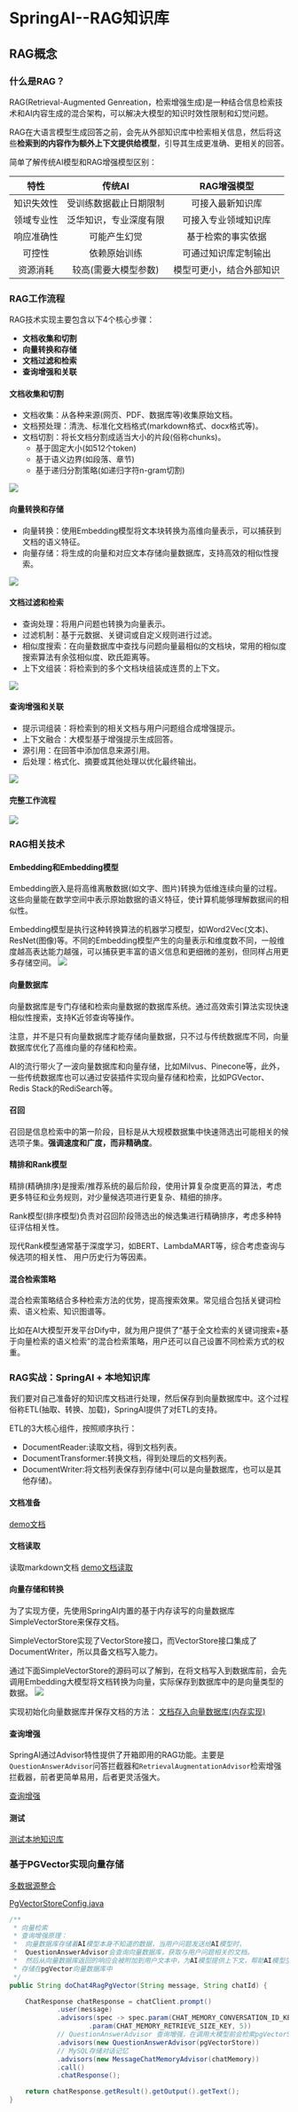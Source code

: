 # SpringAI--RAG知识库
## RAG概念
### 什么是RAG？
RAG(Retrieval-Augmented Genreation，检索增强生成)是一种结合信息检索技术和AI内容生成的混合架构，可以解决大模型的知识时效性限制和幻觉问题。

RAG在大语言模型生成回答之前，会先从外部知识库中检索相关信息，然后将这些**检索到的内容作为额外上下文提供给模型**，引导其生成更准确、更相关的回答。

简单了解传统AI模型和RAG增强模型区别：

| 特性       | 传统AI                 | RAG增强模型             |
|:----------:|:----------------------:|:-----------------------:|
| 知识失效性 | 受训练数据截止日期限制 | 可接入最新知识库        |
| 领域专业性 | 泛华知识，专业深度有限  | 可接入专业领域知识库    |
| 响应准确性 | 可能产生幻觉           | 基于检索的事实依据      |
| 可控性     | 依赖原始训练           | 可通过知识库定制输出    |
| 资源消耗   | 较高(需要大模型参数)   | 模型可更小，结合外部知识 |

### RAG工作流程
RAG技术实现主要包含以下4个核心步骤：
- **文档收集和切割**
- **向量转换和存储**
- **文档过滤和检索**
- **查询增强和关联**

#### 文档收集和切割
- 文档收集：从各种来源(网页、PDF、数据库等)收集原始文档。
- 文档预处理：清洗、标准化文档格式(markdown格式、docx格式等)。
- 文档切割：将长文档分割成适当大小的片段(俗称chunks)。
    - 基于固定大小(如512个token)
    - 基于语义边界(如段落、章节)
    - 基于递归分割策略(如递归字符n-gram切割)

![](https://imagebed-1259286100.cos.ap-beijing.myqcloud.com/img/Snipaste_2025-05-23_16-51-53.png)

#### 向量转换和存储
- 向量转换：使用Embedding模型将文本块转换为高维向量表示，可以捕获到文档的语义特征。
- 向量存储：将生成的向量和对应文本存储向量数据库，支持高效的相似性搜索。

![](https://imagebed-1259286100.cos.ap-beijing.myqcloud.com/img/Snipaste_2025-05-23_16-53-01.png)

#### 文档过滤和检索
- 查询处理：将用户问题也转换为向量表示。
- 过滤机制：基于元数据、关键词或自定义规则进行过滤。
- 相似度搜索：在向量数据库中查找与问题向量最相似的文档块，常用的相似度搜索算法有余弦相似度、欧氏距离等。
- 上下文组装：将检索到的多个文档块组装成连贯的上下文。

![](https://imagebed-1259286100.cos.ap-beijing.myqcloud.com/img/Snipaste_2025-05-23_17-11-37.png)

#### 查询增强和关联
- 提示词组装：将检索到的相关文档与用户问题组合成增强提示。
- 上下文融合：大模型基于增强提示生成回答。
- 源引用：在回答中添加信息来源引用。
- 后处理：格式化、摘要或其他处理以优化最终输出。

![](https://imagebed-1259286100.cos.ap-beijing.myqcloud.com/img/Snipaste_2025-05-23_17-13-49.png)

#### 完整工作流程
![](https://imagebed-1259286100.cos.ap-beijing.myqcloud.com/img/Snipaste_2025-05-23_17-33-06.png)

### RAG相关技术
#### Embedding和Embedding模型
Embedding嵌入是将高维离散数据(如文字、图片)转换为低维连续向量的过程。这些向量能在数学空间中表示原始数据的语义特征，使计算机能够理解数据间的相似性。

Embedding模型是执行这种转换算法的机器学习模型，如Word2Vec(文本)、ResNet(图像)等。不同的Embedding模型产生的向量表示和维度数不同，一般维度越高表达能力越强，可以捕获更丰富的语义信息和更细微的差别，但同样占用更多存储空间。
![](https://imagebed-1259286100.cos.ap-beijing.myqcloud.com/img/Snipaste_2025-05-23_17-36-39.png)

#### 向量数据库
向量数据库是专门存储和检索向量数据的数据库系统。通过高效索引算法实现快速相似性搜索，支持K近邻查询等操作。

注意，并不是只有向量数据库才能存储向量数据，只不过与传统数据库不同，向量数据库优化了高维向量的存储和检索。

AI的流行带火了一波向量数据库和向量存储，比如Milvus、Pinecone等，此外，一些传统数据库也可以通过安装插件实现向量存储和检索，比如PGVector、Redis Stack的RediSearch等。

#### 召回
召回是信息检索中的第一阶段，目标是从大规模数据集中快速筛选出可能相关的候选项子集。**强调速度和广度，而非精确度**。

#### 精排和Rank模型
精排(精确排序)是搜索/推荐系统的最后阶段，使用计算复杂度更高的算法，考虑更多特征和业务规则，对少量候选项进行更复杂、精细的排序。

Rank模型(排序模型)负责对召回阶段筛选出的候选集进行精确排序，考虑多种特征评估相关性。

现代Rank模型通常基于深度学习，如BERT、LambdaMART等，综合考虑查询与候选项的相关性、 用户历史行为等因素。

#### 混合检索策略
混合检索策略结合多种检索方法的优势，提高搜索效果。常见组合包括关键词检索、语义检索、知识图谱等。

比如在AI大模型开发平台Dify中，就为用户提供了“基于全文检索的关键词搜索+基于向量检索的语义检索”的混合检索策略，用户还可以自己设置不同检索方式的权重。

### RAG实战：SpringAI + 本地知识库
我们要对自己准备好的知识库文档进行处理，然后保存到向量数据库中。这个过程俗称ETL(抽取、转换、加载)，SpringAI提供了对ETL的支持。

ETL的3大核心组件，按照顺序执行：
- DocumentReader:读取文档，得到文档列表。
- DocumentTransformer:转换文档，得到处理后的文档列表。
- DocumentWriter:将文档列表保存到存储中(可以是向量数据库，也可以是其他存储)。

#### 文档准备
[demo文档](https://github.com/wangwren/yy-ai-agent/tree/master/src/main/resources/document/demo)

#### 文档读取
读取markdown文档
[demo文档读取](https://github.com/wangwren/yy-ai-agent/blob/master/src/main/java/com/core/aiagent/rag/LoveAppDocumentLoader.java)

#### 向量存储和转换
为了实现方便，先使用SpringAI内置的基于内存读写的向量数据库SimpleVectorStore来保存文档。

SimpleVectorStore实现了VectorStore接口，而VectorStore接口集成了DocumentWriter，所以具备文档写入能力。

通过下面SimpleVectorStore的源码可以了解到，在将文档写入到数据库前，会先调用Embedding大模型将文档转换为向量，实际保存到数据库中的是向量类型的数据。
![](https://imagebed-1259286100.cos.ap-beijing.myqcloud.com/img/Snipaste_2025-05-26_14-52-49.png)

实现初始化向量数据库并保存文档的方法：
[文档存入向量数据库(内存实现)](https://github.com/wangwren/yy-ai-agent/blob/master/src/main/java/com/core/aiagent/rag/LoveAppVectorStoreConfig.java)

#### 查询增强
SpringAI通过Advisor特性提供了开箱即用的RAG功能。主要是`QuestionAnswerAdvisor`问答拦截器和`RetrievalAugmentationAdvisor`检索增强拦截器，前者更简单易用，后者更灵活强大。

[查询增强](https://github.com/wangwren/yy-ai-agent/blob/master/src/main/java/com/core/aiagent/app/LoveApp.java)

#### 测试
[测试本地知识库](https://github.com/wangwren/yy-ai-agent/blob/master/src/test/java/com/core/aiagent/app/LoveAppTest.java)

### 基于PGVector实现向量存储
[多数据源整合](https://github.com/wangwren/yy-ai-agent/blob/master/src/main/java/com/core/aiagent/config/MultiDataSourceConfig.java)

[PgVectorStoreConfig.java](https://github.com/wangwren/yy-ai-agent/blob/master/src/main/java/com/core/aiagent/config/PgVectorStoreConfig.java)

```java
/**
 * 向量检索
 * 查询增强原理：
 *  向量数据库存储着AI模型本身不知道的数据，当用户问题发送给AI模型时，
 *  QuestionAnswerAdvisor会查询向量数据库，获取与用户问题相关的文档。
 *  然后从向量数据库返回的响应会被附加到用户文本中，为AI模型提供上下文，帮助AI模型生成回答
 * 存储在pgVector向量数据库中
 */
public String doChat4RagPgVector(String message, String chatId) {

    ChatResponse chatResponse = chatClient.prompt()
            .user(message)
            .advisors(spec -> spec.param(CHAT_MEMORY_CONVERSATION_ID_KEY, chatId)
                    .param(CHAT_MEMORY_RETRIEVE_SIZE_KEY, 5))
            // QuestionAnswerAdvisor 查询增强，在调用大模型前会检索pgVectorStore中的数据，拼接到用户的Prompt中
            .advisors(new QuestionAnswerAdvisor(pgVectorStore))
            // MySQL存储对话记忆
            .advisors(new MessageChatMemoryAdvisor(chatMemory))
            .call()
            .chatResponse();

    return chatResponse.getResult().getOutput().getText();
}
```

